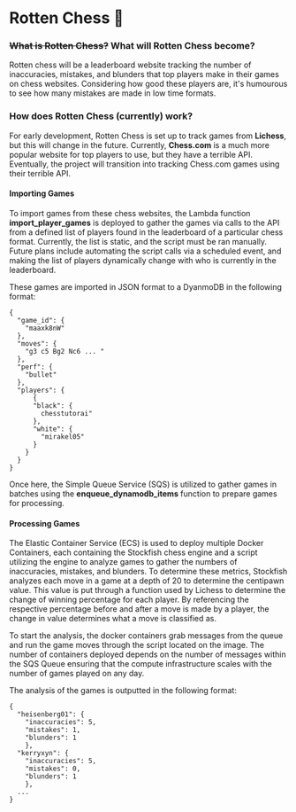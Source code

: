 # Rotten Chess 🤢
### ~~What is Rotten Chess?~~ What will Rotten Chess become?
Rotten chess will be a leaderboard website tracking the number of inaccuracies, mistakes, and blunders that top players make in their games on chess websites. 
Considering how good these players are, it's humourous to see how many mistakes are made in low time formats.

### How does Rotten Chess (currently) work?
For early development, Rotten Chess is set up to track games from **Lichess**, but this will change in the future. Currently, **Chess.com** is a much more popular website for top players to use, but they have a terrible API.
Eventually, the project will transition into tracking Chess.com games using their terrible API.

#### Importing Games
To import games from these chess websites, the Lambda function **import_player_games** is deployed to gather the games via calls to the API from a defined list of players found in the leaderboard of a particular chess format. Currently, the list is static, and the script must be ran manually.
Future plans include automating the script calls via a scheduled event, and making the list of players dynamically change with who is currently in the leaderboard. 

These games are imported in JSON format to a DyanmoDB in the following format:
```
{
  "game_id": {
    "maaxk8nW"
  },
  "moves": {
    "g3 c5 Bg2 Nc6 ... "
  },
  "perf": {
    "bullet"
  },
  "players": {
      {
      "black": {
        chesstutorai"
      },
      "white": {
        "mirakel05"
      }
    }
  }
}
```

Once here, the Simple Queue Service (SQS) is utilized to gather games in batches using the **enqueue_dynamodb_items** function to prepare games for processing.

#### Processing Games
The Elastic Container Service (ECS) is used to deploy multiple Docker Containers, each containing the Stockfish chess engine and a script utilizing the engine to analyze games to gather the numbers of inaccuracies, mistakes, and blunders.
To determine these metrics, Stockfish analyzes each move in a game at a depth of 20 to determine the centipawn value. This value is put through a function used by Lichess to determine the change of winning percentage for each player. 
By referencing the respective percentage before and after a move is made by a player, the change in value determines what a move is classified as.

To start the analysis, the docker containers grab messages from the queue and run the game moves through the script located on the image.
The number of containers deployed depends on the number of messages within the SQS Queue ensuring that the compute infrastructure scales with the number of games played on any day. 

The analysis of the games is outputted in the following format:
```
{
  "heisenberg01": {
    "inaccuracies": 5,
    "mistakes": 1,
    "blunders": 1
    },
  "kerryxyn": {
    "inaccuracies": 5,
    "mistakes": 0,
    "blunders": 1
    },
  ...
}
```


